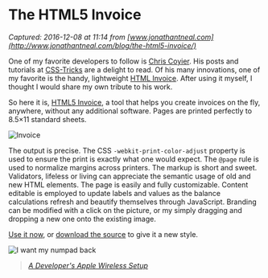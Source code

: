 # The HTML5 Invoice

_Captured: 2016-12-08 at 11:14 from [www.jonathantneal.com](http://www.jonathantneal.com/blog/the-html5-invoice/)_

One of my favorite developers to follow is [Chris Coyier](https://twitter.com/chriscoyier). His posts and tutorials at [CSS-Tricks](http://css-tricks.com/) are a delight to read. Of his many innovations, one of my favorite is the handy, lightweight [HTML Invoice](http://css-tricks.com/html-invoice/). After using it myself, I thought I would share my own tribute to his work.

So here it is, [HTML5 Invoice](http://www.jonathantneal.com/examples/invoice/), a tool that helps you create invoices on the fly, anywhere, without any additional software. Pages are printed perfectly to 8.5×11 standard sheets.

![Invoice](http://www.jonathantneal.com/wp-content/uploads/2012/06/invoice-ratio.png)

The output is precise. The CSS `-webkit-print-color-adjust` property is used to ensure the print is exactly what one would expect. The `@page` rule is used to normalize margins across printers. The markup is short and sweet. Validators, lifeless or living can appreciate the semantic usage of old and new HTML elements. The page is easily and fully customizable. Content editable is employed to update labels and values as the balance calculations refresh and beautify themselves through JavaScript. Branding can be modified with a click on the picture, or my simply dragging and dropping a new one onto the existing image.

[Use it now](http://www.jonathantneal.com/examples/invoice/), or [download the source](http://www.jonathantneal.com/examples/invoice/invoice.zip) to give it a new style.

![I want my numpad back](http://www.jonathantneal.com/wp-content/uploads/2015/08/i-want-my-numpad-back.jpg)

> _[A Developer's Apple Wireless Setup](http://www.jonathantneal.com/blog/a-developers-apple-wireless-setup/)_
